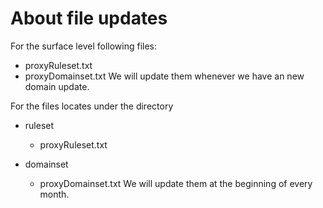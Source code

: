
# About file updates
For the surface level following files:
  - proxyRuleset.txt
  - proxyDomainset.txt
We will update them whenever we have an new domain update.

For the files locates under the directory
  - ruleset
    - proxyRuleset.txt
   
  - domainset
    - proxyDomainset.txt
We will update them at the beginning of every month.
